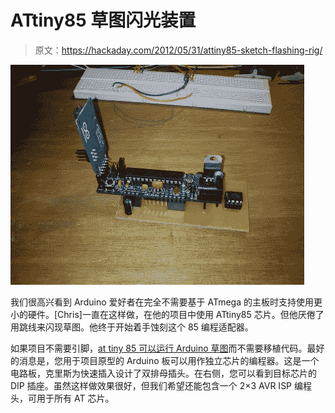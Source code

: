 # ATtiny85 草图闪光装置

> 原文：<https://hackaday.com/2012/05/31/attiny85-sketch-flashing-rig/>

![](img/0463034d588da7b5d5babcc8e392e2e9.png "attiny85-sketch-flashing-rig")

我们很高兴看到 Arduino 爱好者在完全不需要基于 ATmega 的主板时支持使用更小的硬件。[Chris]一直在这样做，在他的项目中使用 ATtiny85 芯片。但他厌倦了用跳线来闪现草图。他终于开始着手蚀刻这个 85 编程适配器。

如果项目不需要引脚，[at tiny 85 可以运行 Arduino 草图](http://hackaday.com/2011/09/13/attiny-hacks-run-your-arduino-project-on-an-attiny/)而不需要移植代码。最好的消息是，您用于项目原型的 Arduino 板可以用作独立芯片的编程器。这是一个电路板，克里斯为快速插入设计了双排母插头。在右侧，您可以看到目标芯片的 DIP 插座。虽然这样做效果很好，但我们希望还能包含一个 2×3 AVR ISP 编程头，可用于所有 AT 芯片。